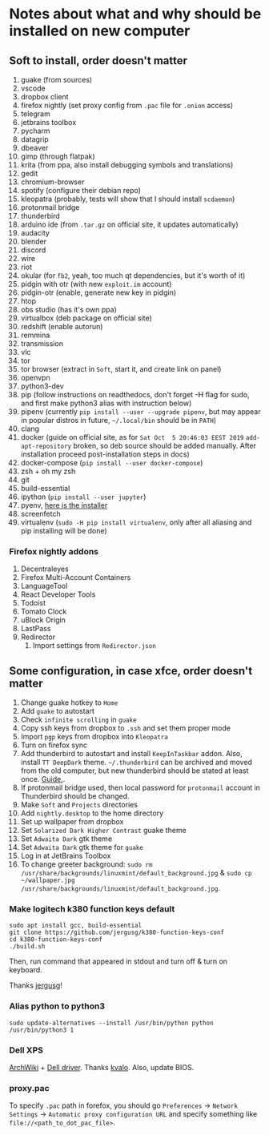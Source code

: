 # Notes about what and why should be installed on new computer

## Soft to install, order doesn't matter

1) guake (from sources)
2) vscode
3) dropbox client
4) firefox nightly (set proxy config from `.pac` file for `.onion` access)
5) telegram
6) jetbrains toolbox
7) pycharm
8) datagrip
9) dbeaver
10) gimp (through flatpak)
11) krita (from ppa, also install debugging symbols and translations)
12) gedit
13) chromium-browser
14) spotify (configure their debian repo)
15) kleopatra (probably, tests will show that I should install `scdaemon`)
16) protonmail bridge
17) thunderbird
18) arduino ide (from `.tar.gz` on official site, it updates automatically)
19) audacity
20) blender
21) discord
22) wire
23) riot
24) okular (for `fb2`, yeah, too much qt dependencies, but it's worth of it)
25) pidgin with otr (with new `exploit.im` account)
26) pidgin-otr (enable, generate new key in pidgin)
27) htop
28) obs studio (has it's own ppa)
29) virtualbox (deb package on official site)
30) redshift (enable autorun)
31) remmina
32) transmission
33) vlc
34) tor
35) tor browser (extract in `Soft`, start it, and create link on panel)
36) openvpn
37) python3-dev
38) pip (follow instructions on readthedocs, don't forget -H flag for sudo, and first make python3 alias with instruction below)
39) pipenv (currently `pip install --user --upgrade pipenv`, but may appear in popular distros in future, `~/.local/bin` should be in `PATH`)
40) clang
41) docker (guide on official site, as for `Sat Oct  5 20:46:03 EEST 2019` `add-apt-repository` broken, so deb source should be added manually. After installation proceed post-installation steps in docs)
42) docker-compose (`pip install --user docker-compose`)
43) zsh + oh my zsh
44) git
45) build-essential
46) ipython (`pip install --user jupyter`)
47) pyenv,  [here is the installer](https://github.com/pyenv/pyenv-installer)
48) screenfetch
49) virtualenv (`sudo -H pip install virtualenv`, only after all aliasing and pip installing will be done)


### Firefox nightly addons
1) Decentraleyes
2) Firefox Multi-Account Containers
3) LanguageTool
4) React Developer Tools
5) Todoist
6) Tomato Clock
7) uBlock Origin
8) LastPass
9) Redirector
    1) Import settings from `Redirector.json`

## Some configuration, in case xfce, order doesn't matter

1) Change guake hotkey to `Home`
2) Add `guake` to autostart
3) Check `infinite scrolling` in `guake`
4) Copy ssh keys from dropbox to `.ssh` and set them proper mode
5) Import `pgp` keys from dropbox into `Kleopatra`
6) Turn on firefox sync
7) Add thunderbird to autostart and install `KeepInTaskbar` addon. Also, install `TT DeepDark` theme. `~/.thunderbird` can be archived and moved from the old computer, but new thunderbird should be stated at least once. [Guide.](https://support.mozilla.org/en-US/kb/moving-thunderbird-data-to-a-new-computer).
8) If protonmail bridge used, then local password for `protonmail` account in Thunderbird should be changed.
9) Make `Soft` and `Projects` directories
10) Add `nightly.desktop` to the home directory
11) Set up wallpaper from dropbox
12) Set `Solarized Dark Higher Contrast` guake theme
13) Set `Adwaita Dark` gtk theme
14) Set `Adwaita Dark` gtk theme for `guake`
15) Log in at JetBrains Toolbox
16) To change greeter background: `sudo rm /usr/share/backgrounds/linuxmint/default_background.jpg` & `sudo cp ~/wallpaper.jpg /usr/share/backgrounds/linuxmint/default_background.jpg`.

### Make logitech k380 function keys default

```shell script
sudo apt install gcc, build-essential
git clone https://github.com/jergusg/k380-function-keys-conf
cd k380-function-keys-conf
./build.sh
```

Then, run command that appeared in stdout and turn off & turn on keyboard.

Thanks [jergusg](https://github.com/jergusg)!

### Alias python to python3

```shell script
sudo update-alternatives --install /usr/bin/python python /usr/bin/python3 1
```

### Dell XPS

[ArchWiki](https://wiki.archlinux.org/index.php/Dell_XPS_13_(9360)#Wireless) + [Dell driver](https://github.com/kvalo/ath10k-firmware). Thanks [kvalo](https://github.com/kvalo).
Also, update BIOS.


### proxy.pac

To specify `.pac` path in forefox, you should go `Preferences` -> `Network Settings` -> `Automatic proxy configuration URL`
and specify something like `file://<path_to_dot_pac_file>`.